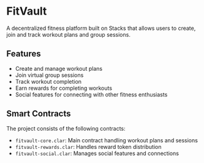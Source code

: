 # FitVault
A decentralized fitness platform built on Stacks that allows users to create, join and track workout plans and group sessions.

## Features
- Create and manage workout plans
- Join virtual group sessions
- Track workout completion
- Earn rewards for completing workouts
- Social features for connecting with other fitness enthusiasts

## Smart Contracts
The project consists of the following contracts:
- `fitvault-core.clar`: Main contract handling workout plans and sessions
- `fitvault-rewards.clar`: Handles reward token distribution
- `fitvault-social.clar`: Manages social features and connections
